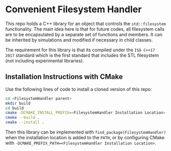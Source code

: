 # Convenient Filesystem Handler

This repo holds a C++ library for an object that controls the `std::filesystem` functionality. The main idea here is that for future codes, all filesystem calls are to be encapsulated by a separate set of functions and members. It can be inherited by simulations and modified if necessary in child classes.

The requirement for this library is that its compiled under the `ISO C++17 2017` standard which is the first standard that includes the STL filesystem (not including  experimental libraries).

## Installation Instructions with CMake

Use the following lines of code to install a cloned version of this repo:

```bash
cd <FilesystemHandler parent>
mkdir build
cd build
cmake -DCMAKE_INSTALL_PREFIX=<FilesystemHandler Installation Location> ..
cmake --build .
cmake --install .
```

Then this library can be implemented with `find_package(FilesystemHandler)` when the installation location is added to the `PATH`, or by configuring CMake with `-DCMAKE_PREFIX_PATH=<FilesystemHandler Installation Location>`. 